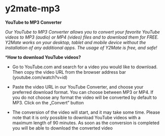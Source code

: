 # y2mate-mp3

**YouTube to MP3 Converter**

*Our YouTube to MP3 Converter allows you to convert your favorite YouTube videos to MP3 (audio) or MP4 (video) files and to download them for FREE. Y2Mate works on your desktop, tablet and mobile device without the installation of any additional apps. The usage of Y2Mate is free, and safe!*

***How to download YouTube videos?**

+  Go to YouTube.com and search for a video you would like to download. Then copy the video URL from the browser address bar (youtube.com/watch?v=id)

+  Paste the video URL in our YouTube Converter, and choose your preferred download format. You can choose between MP3 or MP4. If you do not choose any format the video will be converted by default to MP3. Click on the „Convert” button

+  The conversion of the video will start, and it may take some time. Please note that it is only possible to download YouTube videos with a maximum length of 90 minutes. As soon as the conversion is completed you will be able to download the converted video

